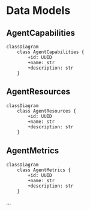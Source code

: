 # Data Models

## AgentCapabilities
```mermaid
classDiagram
    class AgentCapabilities {
        +id: UUID
        +name: str
        +description: str
    }
```
## AgentResources
```mermaid
classDiagram
    class AgentResources {
        +id: UUID
        +name: str
        +description: str
    }
```
## AgentMetrics
```mermaid
classDiagram
    class AgentMetrics {
        +id: UUID
        +name: str
        +description: str
    }
```
...